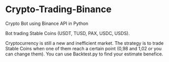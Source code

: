 # Crypto-Trading-Binance
Crypto Bot using Binance API in Python

Bot trading Stable Coins (USDT, TUSD, PAX, USDC, USDS).


Cryptocurrency is still a new and inefficient market. The strategy is to trade Stable Coins when one of them reach a certain point (0,98 and 1,02 or you can change them).
You can use Backtest.py to find your estimate benefice. 

